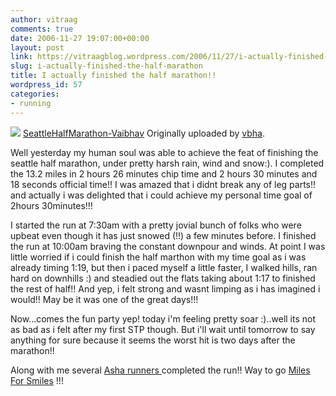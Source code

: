 ```yaml
---
author: vitraag
comments: true
date: 2006-11-27 19:07:00+00:00
layout: post
link: https://vitraagblog.wordpress.com/2006/11/27/i-actually-finished-the-half-marathon/
slug: i-actually-finished-the-half-marathon
title: I actually finished the half marathon!!
wordpress_id: 57
categories:
- running
---
```


[![](http://static.flickr.com/104/307898739_eec4fce7da_m.jpg)](http://www.flickr.com/photos/vaibhavb/307898739/)
[SeattleHalfMarathon-Vaibhav](http://www.flickr.com/photos/vaibhavb/307898739/)
Originally uploaded by [vbha](http://www.flickr.com/people/vaibhavb/). 



Well yesterday my human soul was able to achieve the feat of finishing the seattle half marathon, under pretty harsh rain, wind and snow:). I completed the 13.2 miles in 2 hours 26 minutes chip time and 2 hours 30 minutes and 18 seconds official time!! I was amazed that i didnt break any of leg parts!! and actually i was delighted that i could achieve my personal time goal of 2hours 30minutes!!!

I started the run at 7:30am with a pretty jovial bunch of folks who were upbeat even though it has just snowed (!!) a few minutes before. I finished the run at 10:00am braving the constant downpour and winds. At point I was little worried if i could finish the half marthon with my time goal as i was already timing 1:19, but then i paced myself a little faster, I walked hills, ran hard on downhills :) and steadied out the flats taking about 1:17 to finished the rest of half!! And yep, i felt strong and wasnt limping as i has imagined i would!! May be it was one of the great days!!!

Now...comes the fun party yep! today i'm feeling pretty soar :)..well its not as bad as i felt after my first STP though. But i'll wait until tomorrow to say anything for sure because it seems the worst hit is two days after the marathon!!

Along with me several [Asha runners ](http://www.ashanet.org/seattle/events/marathon/)completed the run!! Way to go [Miles For Smiles](http://www.flickr.com/photos/vaibhavb/tags/milesforsmiles2007/) !!!
